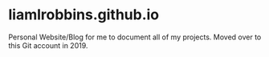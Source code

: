 # liamlrobbins.github.io

Personal Website/Blog for me to document all of my projects. Moved over to this Git account in 2019.
